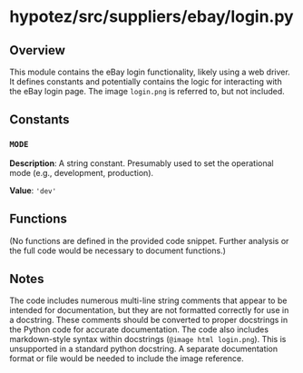 # hypotez/src/suppliers/ebay/login.py

## Overview

This module contains the eBay login functionality, likely using a web driver.  It defines constants and potentially contains the logic for interacting with the eBay login page.  The image `login.png` is referred to, but not included.


## Constants

### `MODE`

**Description**: A string constant.  Presumably used to set the operational mode (e.g., development, production).

**Value**: `'dev'`


## Functions

(No functions are defined in the provided code snippet.  Further analysis or the full code would be necessary to document functions.)


## Notes

The code includes numerous multi-line string comments that appear to be intended for documentation, but they are not formatted correctly for use in a docstring.  These comments should be converted to proper docstrings in the Python code for accurate documentation.  The code also includes markdown-style syntax within docstrings (`@image html login.png`). This is unsupported in a standard python docstring.  A separate documentation format or file would be needed to include the image reference.